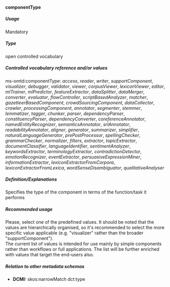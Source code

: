 #### componentType
##### Usage
Mandatory
##### Type
open controlled vocabulary
##### Controlled vocabulary reference and/or values
ms-omtd:componentType: _access_, _reader_, _writer_, _supportComponent_, _visualizer_, _debugger_, _validator_, _viewer_, _corpusViewer_, _lexiconViewer_, _editor_, _mlTrainer_, _mlPredictor_, _featureExtractor_, _dataSplitter_, _dataMerger_, _converter_, _evaluator_, _flowController_, _scriptBasedAnalyzer_, _matcher_, _gazetteerBasedComponent_, _crowdSourcingComponent_, _dataCollector_, _crawler_, _processingComponent_, _annotator_, _segmenter_, _stemmer_, _lemmatizer_, _tagger_, _chunker_, _parser_, _dependencyParser_, _constituencyParser_,  _dependencyConverter_,  _coreferenceAnnotator_, _namedEntityRecognizer_, _semanticsAnnotator_, _srlAnnotator_, _readabilityAnnotator_, _aligner_, _generator_, _summarizer_, _simplifier_, _naturalLanguageGenerator_, _prePostProcessor_, _spellingChecker_, _grammarChecker_, _normalizer_, _filters_, _extractor_, _topicExtractor_, _documentClassifier_, _languageIdentifier_, _sentimentAnalyzer_, _keywordsExtractor_, _terminologyExtractor_, _contradictionDetector_, _emotionRecognizer_, _eventExtractor_, _persuasiveExpressionMiner_, _informationExtractor_, _lexiconExtractorFromCorpora_, _lexiconExtractorFromLexica_, _wordSenseDisambiguator_, _qualitativeAnalyser_
##### Definition/Explanations
Specifies the type of the component in terms of the function/task it performs
##### Recommended usage
Please, select one of the predefined values. It should be noted that the values are hierarchically organised, so it's recommended to select the more specific value applicable (e.g. "visualizer" rather than the broader "supportComponent").  
The current list of values is intended for use mainly by simple components rather than workflows or full applications. The list will be further enriched with values that target the end-users also.
##### Relation to other metadata schemas
* **DCMI:** skos:narrowMatch dct:type
